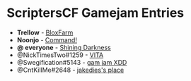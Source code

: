 # ScriptersCF Gamejam Entries

- **Trellow** - [BloxFarm](https://www.roblox.com/games/2172576427/BloxFarm-Pre-Alpha)
- **Noonjo** - [Command!](https://www.roblox.com/games/2176144937/Command-A-SCF-Game-Jam-Submission)
- **@ everyone** - [Shining Darkness](https://www.roblox.com/games/2170918657/Shining-Darkness)
- @NickTimesTwo#1259 - [VITA](https://www.roblox.com/games/2170043871/VITA)
- @Swegification#5143 - [gam jam XDD](https://www.roblox.com/games/2175978748/gam-jam-XDD)
- @CntKillMe#2648 - [jakedies's place](https://www.roblox.com/games/4990575/jakediess-Place)